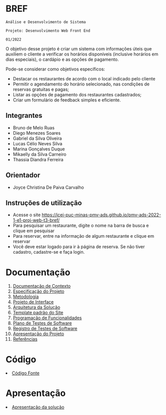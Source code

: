 # BREF

`Análise e Desenvolvimento de Sistema`

`Projeto: Desenvolvimento Web Front End`

`01/2022`

O objetivo desse projeto é criar um sistema com informações úteis que auxiliem o cliente a verificar os horários disponíveis (inclusive horários em dias especiais), o cardápio e as opções de pagamento.  

Pode-se considerar como objetivos específicos:
 - Destacar os restaurantes de acordo com o local indicado pelo cliente
 - Permitir o agendamento do horário selecionado, nas condições de reservas gratuitas e pagas; 
 - Listar as opções de pagamento dos restaurantes cadastrados;   
 - Criar um formulário de feedback simples e eficiente. 

## Integrantes

* Bruno de Melo Ruas
* Diego Menezes Soares
* Gabriel da Silva Oliveira
* Lucas Célio Neves Silva
* Marina Gonçalves Duque
* Mikaelly da Silva Carneiro
* Thassia Diandra Ferreira

## Orientador

* Joyce Christina De Paiva Carvalho

## Instruções de utilização

* Acesse o site https://icei-puc-minas-pmv-ads.github.io/pmv-ads-2022-1-e1-proj-web-t3-bref/
* Para pesquisar um restaurante, digite o nome na barra de busca e clique em pesquisar
* Para reservar, entre na informação de algum restaurante e clique em reservar
* Você deve estar logado para ir à página de reserva. Se não tiver cadastro, cadastre-se e faça login. 

# Documentação

<ol>
<li><a href="docs/01-Documentação de Contexto.md"> Documentação de Contexto</a></li>
<li><a href="docs/02-Especificação do Projeto.md"> Especificação do Projeto</a></li>
<li><a href="docs/03-Metodologia.md"> Metodologia</a></li>
<li><a href="docs/04-Projeto de Interface.md"> Projeto de Interface</a></li>
<li><a href="docs/05-Arquitetura da Solução.md"> Arquitetura da Solução</a></li>
<li><a href="docs/06-Template padrão do Site.md"> Template padrão do Site</a></li>
<li><a href="docs/07-Programação de Funcionalidades.md"> Programação de Funcionalidades</a></li>
<li><a href="docs/08-Plano de Testes de Software.md"> Plano de Testes de Software</a></li>
<li><a href="docs/09-Registro de Testes de Software.md"> Registro de Testes de Software</a></li>
<li><a href="docs/10-Apresentação do Projeto.md"> Apresentação do Projeto</a></li>
<li><a href="docs/11-Referências.md"> Referências</a></li>
</ol>

# Código

<li><a href="src/README.md"> Código Fonte</a></li>

# Apresentação

<li><a href="presentation/README.md"> Apresentação da solução</a></li>
